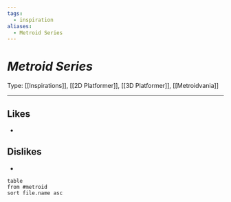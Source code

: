 ```yaml
---
tags:
  - inspiration
aliases:
  - Metroid Series
---
```

# _Metroid Series_

Type: [[Inspirations]], [[2D Platformer]], [[3D Platformer]], [[Metroidvania]]

----





## Likes

* 


## Dislikes

* 

```dataview
table
from #metroid
sort file.name asc
```
